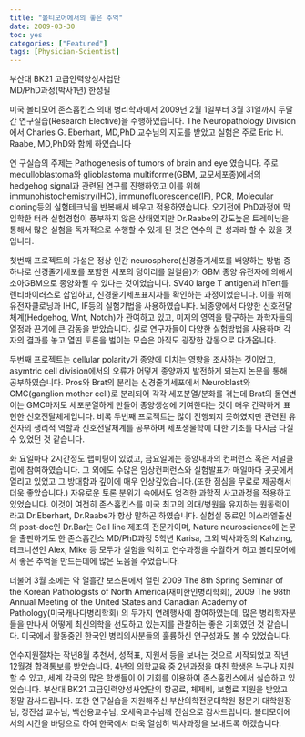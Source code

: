 ```yaml
---
title: "볼티모어에서의 좋은 추억"
date: 2009-03-30
toc: yes
categories: ["Featured"]
tags: [Physician-Scientist]
---
```


부산대 BK21 고급인력양성사업단  
MD/PhD과정(박사1년) 한성필

미국 볼티모어 존스홉킨스 의대 병리학과에서 2009년 2월 1일부터 3월 31일까지 두달간 연구실습(Research Elective)을 수행하였습니다.
The Neuropathology Division에서 Charles G. Eberhart, MD,PhD 교수님의 지도를 받았고 실험은 주로 Eric H. Raabe, MD,PhD와 함께 하였습니다

연 구실습의 주제는 Pathogenesis of tumors of brain and eye 였습니다. 주로 medulloblastoma와 glioblastoma multiforme(GBM, 교모세포종)에서의 hedgehog signal과 관련된 연구를 진행하였고 이를 위해 immunohistochemistry(IHC), immunofluorescence(IF), PCR, Molecular cloning등의 실험테크닉을 반복해서 배우고 적용하였습니다. 오기전에 PhD과정에 막 입학한 터라 실험경험이 풍부하지 않은 상태였지만 Dr.Raabe의 강도높은 트레이닝을 통해서 많은 실험을 독자적으로 수행할 수 있게 된 것은 연수의 큰 성과라 할 수 있을 것입니다.

첫번째 프로젝트의 가설은 정상 인간 neurosphere(신경줄기세포를 배양하는 방법 중 하나로 신경줄기세포를 포함한 세포의 덩어리를 일컬음)가 GBM 종양 유전자에 의해서 소아GBM으로 종양화될 수 있다는 것이었습니다. SV40 large T antigen과 hTert를 렌티바이러스로 삽입하고, 신경줄기세포표지자를 확인하는 과정이었습니다. 이를 위해 유전자클로닝과 IHC, IF등의 실험기법을 사용하였습니다.
뇌종양에서 다양한 신호전달체계(Hedgehog, Wnt, Notch)가 관여하고 있고, 미지의 영역을 탐구하는 과학자들의 열정과 끈기에 큰 감동을 받았습니다. 실로 연구자들이 다양한 실험방법을 사용하며 각자의 결과를 놓고 열띤 토론을 벌이는 모습은 아직도 굉장한 감동으로 다가옵니다.

두번째 프로젝트는 cellular polarity가 종양에 미치는 영향을 조사하는 것이었고, asymtric cell division에서의 오류가 어떻게 종양까지 발전하게 되는지 논문을 통해 공부하였습니다. Pros와 Brat의 분리는 신경줄기세포에서 Neuroblast와 GMC(ganglion mother cell)로 분리되어 각각 세포분열/분화를 겪는데 Brat의 돌연변이는 GMC마저도 세포분열하게 만들어 종양생성에 기여한다는 것이 매우 간략하게 표현한 신호전달체계입니다. 비록 두번째 프로젝트는 많이 진행되지 못하였지만 관련된 유전자의 생리적 역할과 신호전달체계를 공부하며 세포생물학에 대한 기초를 다시금 다질 수 있었던 것 같습니다.

화 요일마다 2시간정도 랩미팅이 있었고, 금요일에는 종양내과의 컨퍼런스 혹은 저널클럽에 참여하였습니다. 그 외에도 수많은 임상컨퍼런스와 실험발표가 매일마다 곳곳에서 열리고 있었고 그 방대함과 깊이에 매우 인상깊었습니다.(또한 점심을 무료로 제공해서 더욱 좋았습니다.) 자유로운 토론 분위기 속에서도 엄격한 과학적 사고과정을 적용하고 있었습니다. 이것이 여전히 존스홉킨스를 미국 최고의 의대/병원을 유지하는 원동력이라고 Dr.Eberhart, Dr.Raabe가 항상 말하곤 하였습니다. 실험실 동료인 이스라엘출신의 post-doc인 Dr.Bar는 Cell line 제조의 전문가이며, Nature neuroscience에 논문을 출판하기도 한 존스홉킨스 MD/PhD과정 5학년 Karisa, 그외 박사과정의 Kahzing, 테크니션인 Alex, Mike 등 모두가 실험을 익히고 연수과정을 수월하게 하고 볼티모어에서 좋은 추억을 만드는데에 많은 도움을 주었습니다.

더불어 3월 초에는 약 열흘간 보스톤에서 열린 2009 The 8th Spring Seminar of the Korean Pathologists of North America(재미한인병리학회), 2009 The 98th Annual Meeting of the United States and Canadian Academy of Pathology(미국캐나다병리학회) 의 두가지 연례행사에 참여하였는데, 많은 병리학자분들을 만나서 어떻게 최신의학을 선도하고 있는지를 관찰하는 좋은 기회였던 것 같습니다. 미국에서 활동중인 한국인 병리의사분들의 훌륭하신 연구성과도 볼 수 있었습니다.

연수지원절차는 작년8월 추천서, 성적표, 지원서 등을 보내는 것으로 시작되었고 작년 12월경 합격통보를 받았습니다. 4년의 의학교육 중 2년과정을 마친 학생은 누구나 지원할 수 있고, 세계 각국의 많은 학생들이 이 기회를 이용하여 존스홉킨스에서 실습하고 있었습니다. 부산대 BK21 고급인력양성사업단의 항공료, 체제비, 보험료 지원을 받았고 정말 감사드립니다. 또한 연구실습을 지원해주신 부산의학전문대학원 정문기 대학원장님, 정진섭 교수님, 백선용교수님, 오세옥교수님께 진심으로 감사드립니다. 볼티모어에서의 시간을 바탕으로 하여 한국에서 더욱 열심히 박사과정을 보내도록 하겠습니다.


